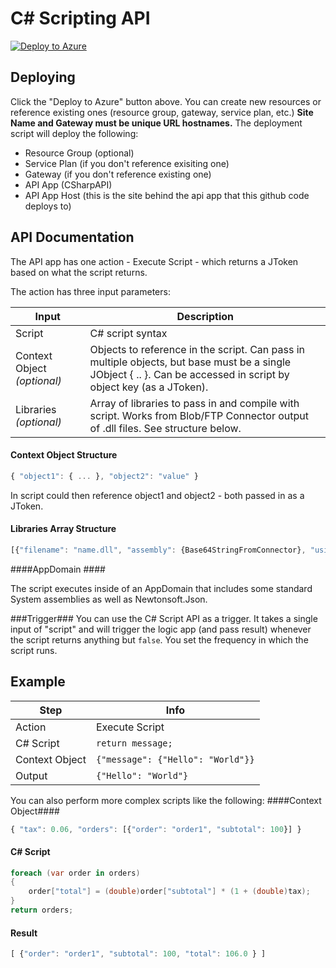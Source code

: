 # C# Scripting API
[![Deploy to Azure](http://azuredeploy.net/deploybutton.png)](https://azuredeploy.net/)

## Deploying ##
Click the "Deploy to Azure" button above.  You can create new resources or reference existing ones (resource group, gateway, service plan, etc.)  **Site Name and Gateway must be unique URL hostnames.**  The deployment script will deploy the following:
 * Resource Group (optional)
 * Service Plan (if you don't reference exisiting one)
 * Gateway (if you don't reference existing one)
 * API App (CSharpAPI)
 * API App Host (this is the site behind the api app that this github code deploys to)

## API Documentation ##
The API app has one action - Execute Script - which returns a JToken based on what the script returns.

The action has three input parameters:

| Input | Description |
| ----- | ----- |
| Script | C# script syntax |
| Context Object *(optional)* | Objects to reference in the script.  Can pass in multiple objects, but base must be a single JObject { .. }. Can be accessed in script by object key (as a JToken). |
| Libraries *(optional)* | Array of libraries to pass in and compile with script. Works from Blob/FTP Connector output of .dll files. See structure below. |

#### Context Object Structure ####
```javascript
{ "object1": { ... }, "object2": "value" }
```
In script could then reference object1 and object2 - both passed in as a JToken.

#### Libraries Array Structure ####
```javascript
[{"filename": "name.dll", "assembly": {Base64StringFromConnector}, "usingstatment": "using Library.Reference;"}, { ... } ] 
```

####AppDomain ####

The script executes inside of an AppDomain that includes some standard System assemblies as well as Newtonsoft.Json.

###Trigger###
You can use the C# Script API as a trigger.  It takes a single input of "script" and will trigger the logic app (and pass result) whenever the script returns anything but `false`.  You set the frequency in which the script runs.

## Example ##
| Step   | Info |
|----|----|
| Action | Execute Script |
| C# Script | `return message;` |
| Context Object | `{"message": {"Hello": "World"}}` |
| Output | `{"Hello": "World"}` |

You can also perform more complex scripts like the following:
####Context Object####
```javascript
{ "tax": 0.06, "orders": [{"order": "order1", "subtotal": 100}] }
```
#### C\# Script ####
```csharp
foreach (var order in orders)
{
    order["total"] = (double)order["subtotal"] * (1 + (double)tax);
}
return orders;
```

#### Result ####
```javascript
[ {"order": "order1", "subtotal": 100, "total": 106.0 } ] 
```
